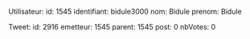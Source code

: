 Utilisateur:
id:          1545
identifiant: bidule3000
nom:         Bidule
prenom:      Bidule

Tweet:
id:       2916
emetteur: 1545
parent:   1545
post:     0
nbVotes:  0
